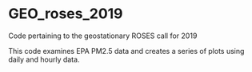 # GEO_roses_2019
Code pertaining to the geostationary ROSES call for 2019

This code examines EPA PM2.5 data and creates a series of plots using daily and hourly data.
